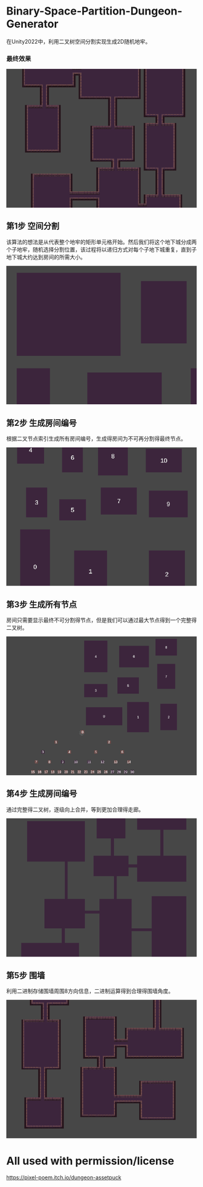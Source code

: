 # Binary-Space-Partition-Dungeon-Generator

在Unity2022中，利用二叉树空间分割实现生成2D随机地牢。

### 最终效果

![](https://github.com/guobarou/Binary-Space-Partition-Dungeon-Generator/blob/main/Assets/Art/Images/end.png)

## 第1步 空间分割

该算法的想法是从代表整个地牢的矩形单元格开始。然后我们将这个地下城分成两个子地牢，随机选择分割位置，该过程将以递归方式对每个子地下城重复，直到子地下城大约达到房间的所需大小。

![](https://github.com/guobarou/Binary-Space-Partition-Dungeon-Generator/blob/main/Assets/Art/Images/1.png)

## 第2步 生成房间编号

根据二叉节点索引生成所有房间编号，生成得房间为不可再分割得最终节点。

![](https://github.com/guobarou/Binary-Space-Partition-Dungeon-Generator/blob/main/Assets/Art/Images/2.png)

## 第3步 生成所有节点

房间只需要显示最终不可分割得节点，但是我们可以通过最大节点得到一个完整得二叉树。

![](https://github.com/guobarou/Binary-Space-Partition-Dungeon-Generator/blob/main/Assets/Art/Images/3.png)

## 第4步 生成房间编号

通过完整得二叉树，逐级向上合并，等到更加合理得走廊。

![](https://github.com/guobarou/Binary-Space-Partition-Dungeon-Generator/blob/main/Assets/Art/Images/4.png)

## 第5步 围墙

利用二进制存储围墙周围8方向信息，二进制运算得到合理得围墙角度。

![](https://github.com/guobarou/Binary-Space-Partition-Dungeon-Generator/blob/main/Assets/Art/Images/5.png)

# All used with permission/license
https://pixel-poem.itch.io/dungeon-assetpuck


